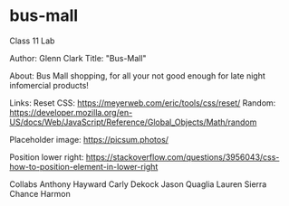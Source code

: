 # bus-mall
Class 11 Lab

Author: Glenn Clark
Title: "Bus-Mall"

About: Bus Mall shopping, for all your not good enough for late night infomercial products!

Links:
Reset CSS: https://meyerweb.com/eric/tools/css/reset/
Random: https://developer.mozilla.org/en-US/docs/Web/JavaScript/Reference/Global_Objects/Math/random

Placeholder image: https://picsum.photos/

Position lower right: https://stackoverflow.com/questions/3956043/css-how-to-position-element-in-lower-right

Collabs
Anthony Hayward
Carly Dekock
Jason Quaglia
Lauren Sierra
Chance Harmon